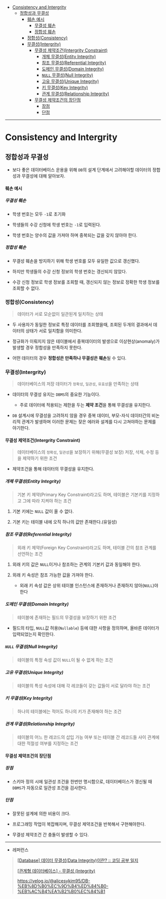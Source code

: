 - [Consistency and Intergrity](#consistency-and-intergrity)
  - [정합성과 무결성](#정합성과-무결성)
      - [훼손 예시](#훼손-예시)
        - [무결성 훼손](#무결성-훼손)
        - [정합성 훼손](#정합성-훼손)
    - [정합성(Consistency)](#정합성consistency)
    - [무결성(Intergrity)](#무결성intergrity)
      - [무결성 제약조건(Intergrity Constraint)](#무결성-제약조건intergrity-constraint)
        - [개체 무결성(Entity Integrity)](#개체-무결성entity-integrity)
        - [참조 무결성(Referential Integrity)](#참조-무결성referential-integrity)
        - [도메인 무결성(Domain Integrity)](#도메인-무결성domain-integrity)
        - [`NULL` 무결성(Null Integrity)](#null-무결성null-integrity)
        - [고유 무결성(Unique Integrity)](#고유-무결성unique-integrity)
        - [키 무결성(Key Integrity)](#키-무결성key-integrity)
        - [관계 무결성(Relationship Integrity)](#관계-무결성relationship-integrity)
      - [무결성 제약조건의 장단점](#무결성-제약조건의-장단점)
        - [장점](#장점)
        - [단점](#단점)

---

# Consistency and Intergrity

## 정합성과 무결성

- 보다 좋은 데이터베이스 운용을 위해 `DB`의 설계 단계에서 고려해야할 데이터의 정합성과 무결성에 대해 알아보자. 

#### 훼손 예시

##### 무결성 훼손

- 학생 번호는 모두 `-1`로 초기화

- 학생들의 수강 신청에 학생 번호는 `-1`로 입력된다.

- 학생 번호는 양수의 값을 가져야 하며 중복되는 값을 갖지 않아야 한다.

##### 정합성 훼손

- 무결성 훼손을 방지하기 위해 학생 번호를 모두 유일한 값으로 갱신했다.

- 하지만 학생들의 수강 신청 정보의 학생 번호는 갱신되지 않았다.

- 수강 신청 정보로 학생 정보를 조회할 때, 갱신되지 않는 정보로 정확한 학생 정보를 조회할 수 없다.

### 정합성(Consistency)

> 데이터가 서로 모순없이 일관된게 일치하는 상태

- 두 사용자가 동일한 정보로 특정 데이터를 조회했을때, 조회된 두개의 결과에서 데이터의 상태가 서로 일치함을 의미한다.

- 정규화가 이뤄지지 않은 테이블에서 중복데이터의 발생으로 이상현상(anomaly)가 발생할 경우 정합성을 만족하지 못한다.

- 어떤 데이터의 경우 **정합성은 만족하나 무결성은 훼손**될 수 있다.

### 무결성(Intergrity)

> 데이터베이스의 저장 데이터가 `정확성`, `일관성`, `유효성`을 만족하는 상태

- 데이터의 무결성 유지는 `DBMS`의 중요한 기능이다.
  
  - 주로 데이터에 적용되는 제한을 두는 **제약 조건**을 통해 무결성을 유지한다.

- `DB` 설계시에 무결성을 고려하지 않을 경우 중복 데이터, 부모-자식 데이터간의 비논리적 관계가 발생하며 이러한 문제는 잦은 에러와 설계를 다시 고쳐야하는 문제를 야기한다.

#### 무결성 제약조건(Intergrity Constraint)

> 데이터베이스의 `정확성`, `일관성`을 보장하기 위해(무결성 보장) 저장, 삭제, 수정 등을 제약하기 위한 조건

- 제약조건을 통해 데이터의 무결성을 유지한다.

##### 개체 무결성(Entity Integrity)

> 기본 키 제약(Primary Key Constraint)라고도 하며, 테이블은 기본키를 지정하고 그에 따라 지켜야 하는 조건

1. 기본 키에는 `NULL` 값이 올 수 없다.

2. 기본 키는 테이블 내에 오직 하나의 값만 존재한다.(유일성)

##### 참조 무결성(Referential Integrity)

> 외래 키 제약(Foreign Key Constraint)라고도 하며, 테이블 간의 참조 관계를 선언하는 조건

1. 외래 키의 값은 `NULL`이거나 참조하는 관계의 기본키 값과 동일해야 한다.

2. 외래 키 속성은 참조 가능한 값을 가져야 한다.
   
   - 외래 키 속성 값은 상위 테이블 인스턴스에 존재하거나 존재하지 않아(`NULL`)야한다

##### 도메인 무결성(Domain Integrity)

> 테이블에 존재하는 필드의 무결성을 보장하기 위한 조건

- 필드의 타입, `NULL`값 허용(`Nullable`) 등에 대한 사항을 정의하며, 올바른 데이터가 입력되었는지 확인한다.

##### `NULL` 무결성(Null Integrity)

> 테이블의 특정 속성 값이 `NULL`이 될 수 없게 하는 조건

##### 고유 무결성(Unique Integrity)

> 테이블의 특성 속성에 대해 각 레코들이 갖는 값들이 서로 달라야 하는 조건

##### 키 무결성(Key Integrity)

> 하나의 테이블에는 적어도 하나의 키가 존재해야 하는 조건

##### 관계 무결성(Relationship Integrity)

> 테이블의 어느 한 레코드의 삽입 가능 여부 또는 테이블  간 레코드들 사이 관계에 대한 적절성 여부를 지정하는 조건

#### 무결성 제약조건의 장단점

##### 장점

- 스키마 정의 시에 일관성 조건을 한번만 명시함으로, 데이터베이스가 갱신될 때 `DBMS`가 자동으로 일관성 조건을 검사한다.

##### 단점

- 잘못된 설계에 의한 비용이 크다.

- 프로그래밍 작업이 복잡해지며, 무결성 제약조건을 반복해서 구현해야한다.

- 무결성 제약조건 간 충돌이 발생할 수 있다.

---

- 레퍼런스

> [[Database] 데이터 무결성(Data Integrity)이란? :: 코딩 공부 일지](https://cocoon1787.tistory.com/778)
> 
> [[관계형 데이터베이스] - 무결성 (Integrity)](https://untitledtblog.tistory.com/123)
> 
> https://velog.io/@alicesykim95/DB-%EB%8D%B0%EC%9D%B4%ED%84%B0-%EB%AC%B4%EA%B2%B0%EC%84%B1
